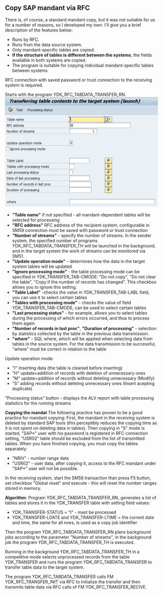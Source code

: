 ## Copy SAP mandant via RFC

There is, of course, a standard mandant copy, but it was not suitable for us for a number of reasons, so I developed my own. I'll give you a brief description of the features below:
* Runs by RFC.
* Runs from the data source system.
* Only mandant-specific tables are copied.
* **If the structure of tables is different between the systems**, the fields available in both systems are copied.
* The program is suitable for copying individual mandant-specific tables between systems

RFC connection with saved password or trust connection to the receiving system is required.

Starts with the program YDK_RFC_TABDATA_TRANSFER_RN.
![Program interface YDK_RFC_TABDATA_TRANSFER_RN](Interface.png)
* **"Table name"** if not specified - all mandant-dependent tables will be selected for processing
* **"RFC address"** RFC address of the recipient system, configurable in SM59 connection must be saved with password or trust connection 
* **"Number of streams"** - specify the number of streams. In the sender system, the specified number of programs YDK_RFC_TABDATA_TRANSFER_TH will be launched in the background, and in the target system the work of streams can be monitored via SM51.
* **"Update operation mode"** - determines how the data in the target system tables will be updated
* **"Ignore processing mode"** - the table processing mode can be specified in YDK_TRANSFER_TAB-CMODE: "Do not copy", "Do not clear the table", "Copy if the number of records has changed". This checkbox allows you to ignore this setting.
* **"Table Label"** -checks the value in YDK_TRANSFER_TAB-LABL field, you can use it to select certain tables
* **"Tables with processing mode"** - checks the value of field YDK_TRANSFER_TAB-CMODE, can be used to select certain tables
* **"Last processing status"** - for example, allows you to select tables during the processing of which errors occurred, and thus to process them again.
* **"Number of records in last proc"**, **"Duration of processing"** - selection by statistics collected by the table in the previous data transmission.
* **"where"** - SQL where, which will be applied when selecting data from tables in the source system. For the data transmission to be successful, "where" must be correct in relation to the table

Update operation mode:
* "I" Inserting data (the table is cleaned before inserting)
* "H" update+addition of records with deletion of unnecessary ones
* "M" update+addition of records without deleting unnecessary (Modify)
* "S" adding records without deleting unnecessary ones (Insert acepting duplicate)

"Processing status" button - displays the ALV report with table processing statistics for the running streams

**Copying the mandat**
The following practice has proven to be a good practice for mandant copying:
First, the mandant in the receiving system is deleted by standard SAP tools (this perceptibly reduces the copying time as it is not spent on deleting data in tables).
Then copying in "S" mode is started, "SAP*" user with his password is registered in RFC connection setting, "USR02" table should be excluded from the list of transmitted tables.
When you have finished copying, you must copy the tables separately: 
* "NRIV" - number range data
* "USR02" - user data, after copying it, access to the RFC mandant under "SAP*" user will not be possible.

In the receiving system, start the SM56 transaction than press F5 button, set checkbox "Global reset" and execute - this will reset the number ranges stored in memory.

**Algorithm:**
Program YDK_RFC_TABDATA_TRANSFER_RN, generates a list of tables and stores it in the YDK_TRANSFER table with setting field values:
* YDK_TRANSFER-STATUS = "I" - mast be processed
* YDK_TRANSFER-LDATE and YDK_TRANSFER-LTIME = the current date and time, the same for all rows, is used as a copy job identifier

Then the program YDK_RFC_TABDATA_TRANSFER_RN plans background jobs according to the parameter "Number of streams", in the background job the program YDK_RFC_TABDATA_TRANSFER_TH is executed.

Running in the background YDK_RFC_TABDATA_TRANSFER_TH in a competitive mode selects unprocessed records from the table YDK_TRANSFER and runs the program YDK_RFC_TABDATA_TRANSFER to transfer table data to the target system.

The program YDK_RFC_TABDATA_TRANSFER calls FM YDK_RFC_TRANSFER_INIT via RFC to initialize the transfer and then transmits table data via RFC calls of FM YDK_RFC_TRANSFER_RECIVE.
